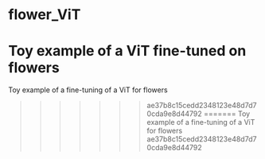 # flower_ViT
Toy example of a ViT fine-tuned on flowers
=======
Toy example of a fine-tuning of a ViT for flowers
>>>>>>> ae37b8c15cedd2348123e48d7d70cda9e8d44792
=======
Toy example of a fine-tuning of a ViT for flowers
>>>>>>> ae37b8c15cedd2348123e48d7d70cda9e8d44792
